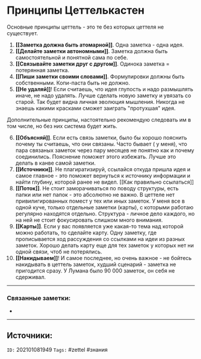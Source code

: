 # Принципы Цеттелькастен
Основные принципы цеттель - это те без которых цеттеля не существует.

1. **[[Заметка должна быть атомарной]]**. Одна заметка - одна идея.
2. **[[Делайте заметки автономными]]**. Заметка должна быть самостоятельной и понятной сама по себе.
3. **[[Связывайте заметки друг с другом]]**. Одинока заметка = потерянная заметка. 
4. **[[Пиши заметки своими словами]]**. Формулировки должны быть собственными. Копи-паста быть не должно.
5. **[[Не удаляй]]**! Если считаешь, что идея глупость и надо размышлять иначе, не надо удалять. Лучше сделать новую заметку и увязать со старой. Так будет видна личная эволюция мышления. Никогда не знаешь какими красками сможет заиграть "протухшая" идея.

Дополнительные принципы, настоятельно рекомендую следовать им в том числе, но без них система будет жить.

6. **[[Объясняй]]**. Если есть связь заметки, было бы хорошо пояснить почему ты считаешь, что они связаны. Часто бывает ( у меня), что пара связаных заметок через пару месяцев не понятно как и почему соединились. Пояснение поможет этого избежать. Лучше это делать в канве самой заметки. 
7. **[[Источники]]**. Не плагиратизируй, ссылайся откуда пришла идея и самое главное - это поможет вернуться к источнику информации и найти глубину, которой ранее не видел. [[Как правильно ссылаться]]
8. **[[Поток]]**. Не стоит заморачиваться по поводу структуры, есть папки или нет папок - это абсолютно не важно. В цеттеле нет привилигированных помест у тех или иных заметок. У меня все в одной куче, только отдельные заметки (карты), с которыми работаю регулярно находятся отдельно. Структура - личное дело каждого, но на ней не стоит фокусировать слишком много внимания.
9. **[[Карты]]**. Если у вас появляется уже какая-то тема над которой можно работать, то сделайте карту. Одну заметку, где прописывается ход рассуждения со ссылками на идеи из разных заметок. Хорошо делать карту еще для тех заметок у которых нет ни одной связи, чтоб не потерялись.
10. **[[Накидываем]]**! И самое последнее, но очень важное - не бойтесь накидывать в цеттель заметок, худший сценарий - заметка не пригодится сразу. У Лумана было 90 000 заметок, он себя не сдерживал.



---
### Связанные заметки:
- 

---
**Источники**: 
- 

`ID:` 202101081949
`Tags:` #zettel #знания 